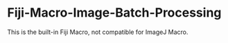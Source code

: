 # Fiji-Macro-Image-Batch-Processing
This is the built-in Fiji Macro, not compatible for ImageJ Macro. 
